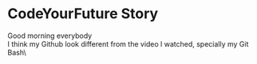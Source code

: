 # CodeYourFuture Story

Good morning everybody\
I think my Github look different from the video l watched, specially my Git Bash\